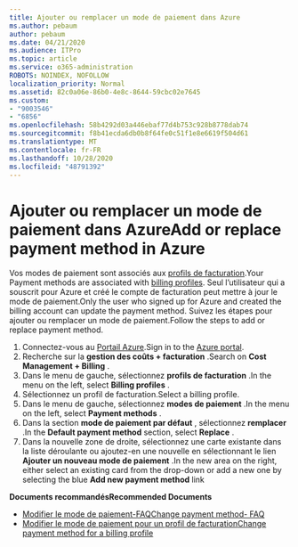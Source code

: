 ```yaml
---
title: Ajouter ou remplacer un mode de paiement dans Azure
ms.author: pebaum
author: pebaum
ms.date: 04/21/2020
ms.audience: ITPro
ms.topic: article
ms.service: o365-administration
ROBOTS: NOINDEX, NOFOLLOW
localization_priority: Normal
ms.assetid: 82c0a06e-86b0-4e8c-8644-59cbc02e7645
ms.custom:
- "9003546"
- "6856"
ms.openlocfilehash: 58b4292d03a446ebaf77d4b753c928b8778dab74
ms.sourcegitcommit: f8b41ecda6db0b8f64fe0c51f1e8e6619f504d61
ms.translationtype: MT
ms.contentlocale: fr-FR
ms.lasthandoff: 10/28/2020
ms.locfileid: "48791392"
---
```

# <a name="add-or-replace-payment-method-in-azure"></a><span data-ttu-id="1af81-102">Ajouter ou remplacer un mode de paiement dans Azure</span><span class="sxs-lookup"><span data-stu-id="1af81-102">Add or replace payment method in Azure</span></span>

<span data-ttu-id="1af81-103">Vos modes de paiement sont associés aux [profils de facturation](https://docs.microsoft.com/azure/billing/billing-how-to-change-credit-card?WT.mc_id=Portal-Microsoft_Azure_Support#change-payment-method-for-a-billing-profile).</span><span class="sxs-lookup"><span data-stu-id="1af81-103">Your Payment methods are associated with [billing profiles](https://docs.microsoft.com/azure/billing/billing-how-to-change-credit-card?WT.mc_id=Portal-Microsoft_Azure_Support#change-payment-method-for-a-billing-profile).</span></span> <span data-ttu-id="1af81-104">Seul l’utilisateur qui a souscrit pour Azure et créé le compte de facturation peut mettre à jour le mode de paiement.</span><span class="sxs-lookup"><span data-stu-id="1af81-104">Only the user who signed up for Azure and created the billing account can update the payment method.</span></span> <span data-ttu-id="1af81-105">Suivez les étapes pour ajouter ou remplacer un mode de paiement.</span><span class="sxs-lookup"><span data-stu-id="1af81-105">Follow the steps to add or replace payment method.</span></span>

1. <span data-ttu-id="1af81-106">Connectez-vous au [Portail Azure](https://portal.azure.com/).</span><span class="sxs-lookup"><span data-stu-id="1af81-106">Sign in to the [Azure portal](https://portal.azure.com/).</span></span>
2. <span data-ttu-id="1af81-107">Recherche sur la **gestion des coûts + facturation** .</span><span class="sxs-lookup"><span data-stu-id="1af81-107">Search on **Cost Management + Billing** .</span></span>
3. <span data-ttu-id="1af81-108">Dans le menu de gauche, sélectionnez **profils de facturation** .</span><span class="sxs-lookup"><span data-stu-id="1af81-108">In the menu on the left, select **Billing profiles** .</span></span>
4. <span data-ttu-id="1af81-109">Sélectionnez un profil de facturation.</span><span class="sxs-lookup"><span data-stu-id="1af81-109">Select a billing profile.</span></span>
5. <span data-ttu-id="1af81-110">Dans le menu de gauche, sélectionnez **modes de paiement** .</span><span class="sxs-lookup"><span data-stu-id="1af81-110">In the menu on the left, select **Payment methods** .</span></span>
6. <span data-ttu-id="1af81-111">Dans la section **mode de paiement par défaut** , sélectionnez **remplacer** .</span><span class="sxs-lookup"><span data-stu-id="1af81-111">In the **Default payment method** section, select **Replace** .</span></span>
7. <span data-ttu-id="1af81-112">Dans la nouvelle zone de droite, sélectionnez une carte existante dans la liste déroulante ou ajoutez-en une nouvelle en sélectionnant le lien **Ajouter un nouveau mode de paiement** .</span><span class="sxs-lookup"><span data-stu-id="1af81-112">In the new area on the right, either select an existing card from the drop-down or add a new one by selecting the blue **Add new payment method** link</span></span>

<span data-ttu-id="1af81-113">**Documents recommandés**</span><span class="sxs-lookup"><span data-stu-id="1af81-113">**Recommended Documents**</span></span>

- [<span data-ttu-id="1af81-114">Modifier le mode de paiement-FAQ</span><span class="sxs-lookup"><span data-stu-id="1af81-114">Change payment method- FAQ</span></span>](https://docs.microsoft.com/azure/billing/billing-how-to-change-credit-card?WT.mc_id=Portal-Microsoft_Azure_Support#frequently-asked-questions)
- [<span data-ttu-id="1af81-115">Modifier le mode de paiement pour un profil de facturation</span><span class="sxs-lookup"><span data-stu-id="1af81-115">Change payment method for a billing profile</span></span>](https://docs.microsoft.com/azure/cost-management-billing/manage/change-credit-card?WT.mc_id=Portal-Microsoft_Azure_Support#manage-credit-cards-for-a-microsoft-customer-agreement)
